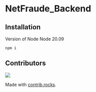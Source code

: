# NetFraude_Backend

## Installation

Version of Node
Node 20.09

```
npm i
```

## Contributors

<a href="https://github.com/elkofy/NetFraude_Backend/graphs/contributors">
  <img src="https://contrib.rocks/image?repo=elkofy/NetFraude_Backend" />
</a>

Made with [contrib.rocks](https://contrib.rocks).
